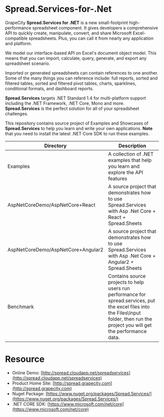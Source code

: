 # Spread.Services-for-.Net
GrapeCity **Spread.Services for .NET** is a new small-footprint high-performance spreadsheet component. It gives developers a comprehensive API to quickly create, manipulate, convert, and share Microsoft Excel-compatible spreadsheets. Plus, you can call it from nearly any application and platform.
 
We model our interface-based API on Excel's document object model. This means that you can import, calculate, query, generate, and export any spreadsheet scenario.
 
Imported or generated spreadsheets can contain references to one another. Some of the many things you can reference include: full reports, sorted and filtered tables, sorted and filtered pivot tables, charts, sparklines, conditional formats, and dashboard reports.
 
**Spread.Services** targets .NET Standard 1.4 for multi-platform support including the .NET Framework, .NET Core, Mono and more. **Spread.Services** is the perfect solution for all of your spreadsheet challenges.

This repository contains source project of Examples and Showcases of **Spread.Services** to help you learn and write your own applications. **Note** that you need to install the latest .NET Core SDK to run these examples.

| Directory    | Description    |
| ------------- |-------------|
| Examples     | A collection of .NET examples that help you learn and explore the API features |
| AspNetCoreDemo/AspNetCore+React     | A source project that demonstrates how to use Spread.Services with Asp .Net Core + React + Spread.Sheets      |
| AspNetCoreDemo/AspNetCore+Angular2     | A source project that demonstrates how to use Spread.Services with Asp .Net Core + Angular2 + Spread.Sheets      |
| Benchmark | Contains source projects to help users run performance for spread.services, put the excel files into the Files\Input folder, then run the project you will get the performance data.|

# Resource
* Online Demo: [http://spread.cloudapp.net/spreadservices](http://spread.cloudapp.net/spreadservices)
* Product Home Site: [http://spread.grapecity.com](http://spread.grapecity.com)
* Nuget Package: [https://www.nuget.org/packages/Spread.Services/](https://www.nuget.org/packages/Spread.Services/)
* .NET CORE SDK: [https://www.microsoft.com/net/core](https://www.microsoft.com/net/core)
